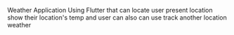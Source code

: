 

Weather Application Using Flutter that can locate user present location show their location's temp and user can also can use track another location weather
